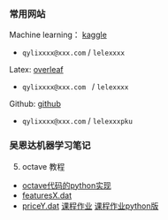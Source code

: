 ### 常用网站

Machine learning： [kaggle](www.kaggle.com)

- `qylixxxx@xxx.com` / `lelexxxx`

Latex:  [overleaf](overleaf.com)

- `qylixxxx@xxx.com ` / `lelexxxx`

Github: [github](github.com)

- `qylixxxx@xxx.com` / `lelexxxpku`

### 吴恩达机器学习笔记 
5. octave 教程
  - [octave代码的python实现](octave2python.md)
  - [featuresX.dat](featuresX.dat)
  - [priceY.dat](priceY.dat)
[课程作业](Exercise.pdf)
[课程作业python版]()


